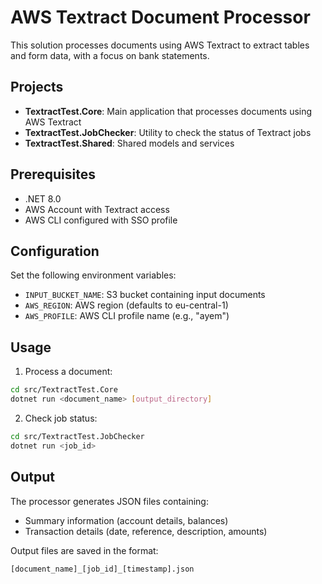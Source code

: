 # AWS Textract Document Processor

This solution processes documents using AWS Textract to extract tables and form data, with a focus on bank statements.

## Projects

- **TextractTest.Core**: Main application that processes documents using AWS Textract
- **TextractTest.JobChecker**: Utility to check the status of Textract jobs
- **TextractTest.Shared**: Shared models and services

## Prerequisites

- .NET 8.0
- AWS Account with Textract access
- AWS CLI configured with SSO profile

## Configuration

Set the following environment variables:

- `INPUT_BUCKET_NAME`: S3 bucket containing input documents
- `AWS_REGION`: AWS region (defaults to eu-central-1)
- `AWS_PROFILE`: AWS CLI profile name (e.g., "ayem")

## Usage

1. Process a document:

```bash
cd src/TextractTest.Core
dotnet run <document_name> [output_directory]
```

2. Check job status:

```bash
cd src/TextractTest.JobChecker
dotnet run <job_id>
```

## Output

The processor generates JSON files containing:

- Summary information (account details, balances)
- Transaction details (date, reference, description, amounts)

Output files are saved in the format:

```
[document_name]_[job_id]_[timestamp].json
```
